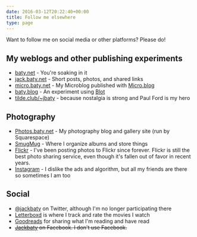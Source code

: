 ```yaml
---
date: 2016-03-12T20:22:40+00:00
title: Follow me elsewhere
type: page
---
```


Want to follow me on social media or other platforms? Please do!

## My weblogs and other publishing experiments

- [baty.net](https://www.baty.net/) - You're soaking in it
- [jack.baty.net](https://jack.baty.net/) - Short posts, photos, and shared links
- [micro.baty.net](https://micro.baty.net/) - My Microblog published with [Micro.blog](https://micro.blog/)
- [baty.blog](https://www.baty.blog/) - An experiment using [Blot](https://blot.im)
- [tilde.club/~jbaty](http://tilde.club/~jbaty) - because nostalgia is strong and Paul Ford is my hero

## Photography

- [Photos.baty.net](https://photos.baty.net/) - My photography blog and gallery site (run by Squarespace)
- [SmugMug](https://jackbaty.smugmug.com/) - Where I organize albums and store things
- [Flickr](https://flickr.com/photos/jbaty/) - I've been posting photos to Flickr since forever. Flickr is still the best photo sharing service, even though it's fallen out of favor in recent years.
- [Instagram](https://instagram.com/mrjackbaty) - I dislike the ads and algorithm, but all my friends are there so sometimes I am too

## Social

- [@jackbaty](https://twitter.com/jackbaty) on Twitter, although I'm no longer participating there 
- [Letterboxd](https://letterboxd.com/jackbaty) is where I track and rate the movies I watch
- [Goodreads](https://goodreads.com/jackbaty) for sharing what I'm reading and have read
- ~~[Jackbaty](https://www.facebook.com/jackbaty) on Facebook. I don't use Facebook.~~




